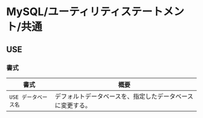 # MySQL/ユーティリティステートメント/共通

## USE

### 書式

| 書式                 | 概要                                                       |
| -------------------- | ---------------------------------------------------------- |
| `USE データベース名` | デフォルトデータベースを、指定したデータベースに変更する。 |
